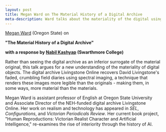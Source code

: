 ```yaml
---
layout: post
title: Megan Ward on The Material History of a Digital Archive
meta-description: Ward talks about the materiality of the digital using the example of Livingstone Online.
---
```


<a href = "http://liberalarts.oregonstate.edu/users/megan-ward">Megan Ward</a> (Oregon State) on

<b>"The Material History of a Digital Archive"</b>

<b>with a response by <a href = "http://www.nabilk.com/">Nabil Kashyap</a> (Swarthmore College)</b>

Rather than seeing the digital archive as an inferior surrogate of the material original, this talk argues for a new understanding of the materiality of digital objects. The digital archive Livingstone Online recovers David Livingstone's faded, crumbling field diaries using spectral imaging, a technique that renders these images more legible than the originals - making them, in some ways, more material than the materials.


Megan Ward is assistant professor of English at Oregon State University and Associate Director of the NEH-funded digital archive Livingstone Online. Her work on realism and technology has appeared in <i>SEL</i>, <i>Configurations</i>, and <i>Victorian Periodicals Review</i>. Her current book project, "Human Reproductions: Victorian Realist Character and Artificial Intelligence," re-examines the rise of interiority through the history of AI.